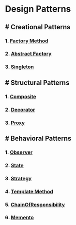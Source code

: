 # Design Patterns

## # Creational Patterns
### 1. [Factory Method](https://github.com/AbdullahHinnawi/DesignPatterns/tree/master/FactoryMethod)
### 2. [Abstract Factory](https://github.com/AbdullahHinnawi/DesignPatterns/tree/master/AbstractFactory)
### 3. [Singleton](https://github.com/AbdullahHinnawi/DesignPatterns/tree/master/Singleton)

## # Structural Patterns
### 1. [Composite](https://github.com/AbdullahHinnawi/DesignPatterns/tree/master/Composite)
### 2. [Decorator](https://github.com/AbdullahHinnawi/DesignPatterns/tree/master/Decorator)
### 3. [Proxy](https://github.com/AbdullahHinnawi/DesignPatterns/tree/master/Proxy)

## # Behavioral Patterns
### 1. [Observer](https://github.com/AbdullahHinnawi/DesignPatterns/tree/master/Observer)
### 2. [State](https://github.com/AbdullahHinnawi/DesignPatterns/tree/master/State)
### 3. [Strategy](https://github.com/AbdullahHinnawi/DesignPatterns/tree/master/Strategy)
### 4. [Template Method](https://github.com/AbdullahHinnawi/DesignPatterns/tree/master/TemplateMethod)
### 5. [ChainOfResponsibility](https://github.com/AbdullahHinnawi/DesignPatterns/tree/master/ChainOfResponsibility)
### 6. [Memento](https://github.com/AbdullahHinnawi/DesignPatterns/tree/master/Memento)


